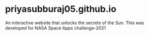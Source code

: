 # priyasubburaj05.github.io
 An interactive website that unlocks the secrets of the Sun. This was developed for NASA Space Apps challenge-2021
